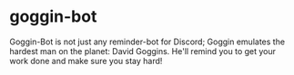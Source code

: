 # goggin-bot
Goggin-Bot is not just any reminder-bot for Discord; Goggin emulates the hardest man on the planet: David Goggins. He'll remind you to get your work done and make sure you stay hard!

